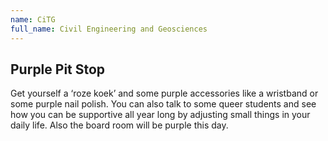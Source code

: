 ```yaml
---
name: CiTG
full_name: Civil Engineering and Geosciences
---
```


## Purple Pit Stop
Get yourself a ‘roze koek’ and some purple accessories like a wristband or some purple nail polish.
You can also talk to some queer students and see how you can be supportive all year long by adjusting small things in your daily life.
Also the board room will be purple this day.
